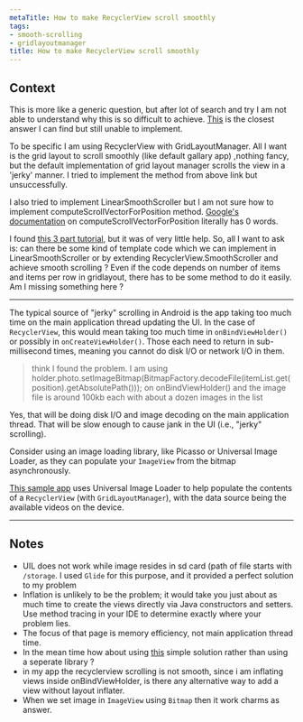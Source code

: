 ```yaml
---
metaTitle: How to make RecyclerView scroll smoothly
tags:
- smooth-scrolling
- gridlayoutmanager
title: How to make RecyclerView scroll smoothly
---
```


## Context

This is more like a generic question, but after lot of search and try I am not able to understand why this is so difficult to achieve. [This](https://stackoverflow.com/a/28853254/1273407) is the closest answer I can find but still unable to implement.


To be specific I am using RecyclerView with GridLayoutManager. All I want is the grid layout to scroll smoothly (like default gallary app) ,nothing fancy, but the default implementation of grid layout manager scrolls the view in a 'jerky' manner. I tried to implement the method from above link but unsuccessfully.


I also tried to implement LinearSmoothScroller but I am not sure how to implement computeScrollVectorForPosition method. [Google's documentation](https://developer.android.com/reference/android/support/v7/widget/LinearSmoothScroller.html#computeScrollVectorForPosition(int)) on computeScrollVectorForPosition literally has 0 words. 


I found [this 3 part tutorial](http://blog.stylingandroid.com/scrolling-recyclerview-part-1/), but it was of very little help. So, all I want to ask is: can there be some kind of template code which we can implement in LinearSmoothScroller or by extending RecyclerView.SmoothScroller and achieve smooth scrolling ? Even if the code depends on number of items and items per row in gridlayout, there has to be some method to do it easily. Am I missing something here ?



---

The typical source of "jerky" scrolling in Android is the app taking too much time on the main application thread updating the UI. In the case of `RecyclerView`, this would mean taking too much time in `onBindViewHolder()` or possibly in `onCreateViewHolder()`. Those each need to return in sub-millisecond times, meaning you cannot do disk I/O or network I/O in them. 



> 
> think I found the problem. I am using holder.photo.setImageBitmap(BitmapFactory.decodeFile(itemList.get(position).get‌​AbsolutePath())); on onBindViewHolder() and the image file is around 100kb each with about a dozen images in the list
> 
> 
> 


Yes, that will be doing disk I/O and image decoding on the main application thread. That will be slow enough to cause jank in the UI (i.e., "jerky" scrolling).


Consider using an image loading library, like Picasso or Universal Image Loader, as they can populate your `ImageView` from the bitmap asynchronously.


[This sample app](https://github.com/commonsguy/cw-omnibus/tree/master/RecyclerView/VideoTable) uses Universal Image Loader to help populate the contents of a `RecyclerView` (with `GridLayoutManager`), with the data source being the available videos on the device.



---

## Notes

- UIL does not work while image resides in sd card (path of file starts with `/storage`. I used `Glide` for this purpose, and it provided a perfect solution to my problem
-  Inflation is unlikely to be the problem; it would take you just about as much time to create the views directly via Java constructors and setters. Use method tracing in your IDE to determine exactly where your problem lies.
- The focus of that page is memory efficiency, not main application thread time.
- In the mean time how about using [this](http://developer.android.com/training/displaying-bitmaps/load-bitmap.html) simple solution rather than using a seperate library ?
-  in my app the recyclerview scrolling is not smooth, since i am inflating views inside onBindViewHolder, is there any alternative way to add a view without layout inflater.
- When we set image in `ImageView` using `Bitmap` then it work charms as  answer.

